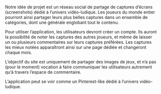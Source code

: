 Notre idée de projet est un réseau social de partage de captures d’écrans (screenshots) dédié à l’univers vidéo-ludique. Les joueurs du monde entier pourront ainsi partager leurs plus belles captures dans un ensemble de catégories, dont une générale englobant tout le contenu.

Pour utiliser l’application, les utilisateurs devront créer un compte.
Ils auront la possibilité de noter les captures des autres joueurs, et même de laisser un ou plusieurs commentaires sur leurs captures préférées. Les captures les mieux notées apparaîtront ainsi sur une page dédiée et changeront chaque mois.

L’objectif du site est uniquement de partager des images de jeux, et n’a pas (pour le moment) vocation à faire communiquer les utilisateurs autrement qu’à travers l’espace de commentaire.

L’application peut se voir comme un Pinterest-like dédié à l’univers vidéo-ludique.

